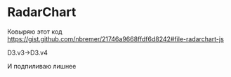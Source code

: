 # RadarChart

Ковыряю этот код
https://gist.github.com/nbremer/21746a9668ffdf6d8242#file-radarchart-js

D3.v3->D3.v4

И подпиливаю лишнее
